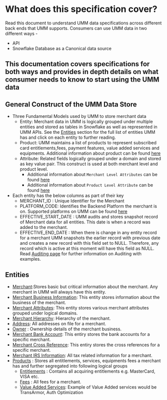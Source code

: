 # What does this specification cover?

Read this document to understand UMM data specifications across different back ends that UMM supports.
Consumers can use UMM data in two different ways -

* API
* Snowflake Database as a Canonical data source

## This documentation covers specifications for both ways and provides in depth details on what consumer needs to know to start using the UMM data

## General Construct of the UMM Data Store

* Three Fundamental Models used by UMM to store merchant data
  * Entity: Merchant data in UMM is logically grouped under multiple entities and stored as tables in Snowflake as well as represented in UMM APIs.
    See the [Entities](#entities) section for the full list of entities UMM has and click on each entity to further reading.
  * Product: UMM maintains a list of products to represent subscribed card entitlements,fees, payment features, value added services and equipments.
  Additional information about product can be found [here](?path=docs/specification/merchant/merchantProduct.md)
  * Attribute: Related fields logically grouped under a domain and stored as key value pair. This construct is used at both merchant level and product level.
    * Additional information about `Merchant Level Attributes` can be found [here](?path=docs/specification/merchant/merchantAttributes.md)
    * Additional information about `Product Level Attribute` can be found [here](?path=docs/specification/merchant/merchantProductAttributes.md)
* Each entity has the below columns as part of their key
  * MERCHANT_ID : Unique Identifier for the Merchant
  * PLATFORM_CODE: Identifies the Backend Platform the merchant is on. Supported platforms on UMM can be found [here](?path=docs/specification/supportedPlatforms.md)
  * EFFECTIVE_START_DATE : UMM audits and stores snapshot record of Merchant data for all entities. This date is when a record was added to the merchant.
  * EFFECTIVE_END_DATE : When there is change in any entity record for a merchant UMM snapshots the earlier record with previous date and creates a new record with this field set to NULL. Therefore, any record which is active at this moment will have this field as NULL.
Read [Auditing page](?path=docs/specification/merchant/merchantAuditing.md) for further information on Auditing with examples.

## Entities

* [Merchant](?path=docs/specification/merchant/merchant.md):Stores basic but critical information about the merchant. Any merchant in UMM will always have this entity.
* [Merchant Business Information](?path=docs/specification/merchant/merchantBusinessInformation.md): This entity stores information about the business of the merchant.
* [Merchant Attributes](?path=docs/specification/merchant/merchantAttributes.md): This entity stores various merchant attributes grouped under logical domains.
* [Merchant Hierarchy](?path=docs/specification/merchant/MerchantHierarchy.md): Hierarchy of the merchant.
* [Address](?path=docs/specification/merchant/MerchantAddress.md): All addresses on file for a merchant.
* [Owner](?path=docs/specification/merchant/MerchantOwner.md) : Ownership details of the merchant business.
* [Merchant Bank Account](?path=docs/specification/merchant/MerchantBankAccount.md): This entiry stores the bank accounts for a specific merchant.
* [Merchant Cross Reference](?path=docs/specification/merchant/Merchant_Xref.md): This entiry stores the cross references for a specific merchant.
* [Merchant IRS Information](?path=docs/specification/merchant/Tax_Adtnl_Data_US.md): All tax related information for a merchant.
* [Products](?path=docs/specification/merchant/merchantProduct.md) : Stores all entitlements, services, equipments fees a merchant has and further segregated into following logical groups
  * [Entitlements](?path=docs/specification/merchant/merchantProduct.md) : Contains all acquiring entitlements e.g. MasterCard, VISA etc.
  * [Fees](?path=docs/specification/merchant/merchantProduct.md) : All fees for a merchant.
  * [Value Added Services](?path=docs/specification/merchant/merchantProduct.md): Example of Value Added services would be TransArmor, Auth Optimization
